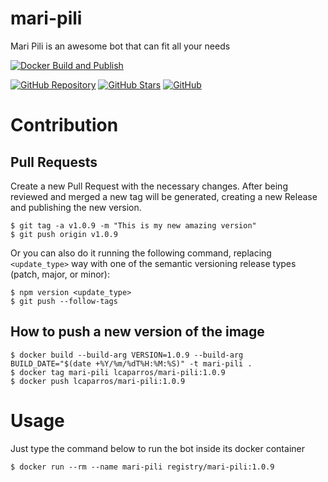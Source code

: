 # mari-pili

Mari Pili is an awesome bot that can fit all your needs

[![Docker Build and Publish](https://github.com/lcaparros/mari-pili/actions/workflows/docker-build-and-publish.yml/badge.svg)](https://github.com/lcaparros/mari-pili/actions/workflows/docker-build-and-publish.yml)

[![GitHub Repository](https://img.shields.io/static/v1.svg?color=4edafc&labelColor=555555&logoColor=ffffff&style=flat&label=lcaparros/mari-pili&message=GitHub%20Repo&logo=github)](https://github.com/lcaparros/mari-pili)
[![GitHub Stars](https://img.shields.io/github/stars/lcaparros/mari-pili.svg?color=4edafc&labelColor=555555&logoColor=ffffff&style=flat&logo=github)](https://github.com/lcaparros/mari-pili)
[![GitHub](https://img.shields.io/static/v1.svg?color=4edafc&labelColor=555555&logoColor=ffffff&style=flat&label=lcaparros&message=GitHub&logo=github)](https://github.com/lcaparros 'view the source for all of our repositories.')

# Contribution

## Pull Requests

Create a new Pull Request with the necessary changes. After being reviewed and merged a new tag will be generated, creating a new Release and publishing the new version.

```shell
$ git tag -a v1.0.9 -m "This is my new amazing version"
$ git push origin v1.0.9
```

Or you can also do it running the following command, replacing `<update_type>` way with one of the semantic versioning release types (patch, major, or minor):

```shell
$ npm version <update_type>
$ git push --follow-tags
```

## How to push a new version of the image

```shell
$ docker build --build-arg VERSION=1.0.9 --build-arg BUILD_DATE="$(date +%Y/%m/%dT%H:%M:%S)" -t mari-pili .
$ docker tag mari-pili lcaparros/mari-pili:1.0.9
$ docker push lcaparros/mari-pili:1.0.9
```

# Usage

Just type the command below to run the bot inside its docker container

```shell
$ docker run --rm --name mari-pili registry/mari-pili:1.0.9
```
